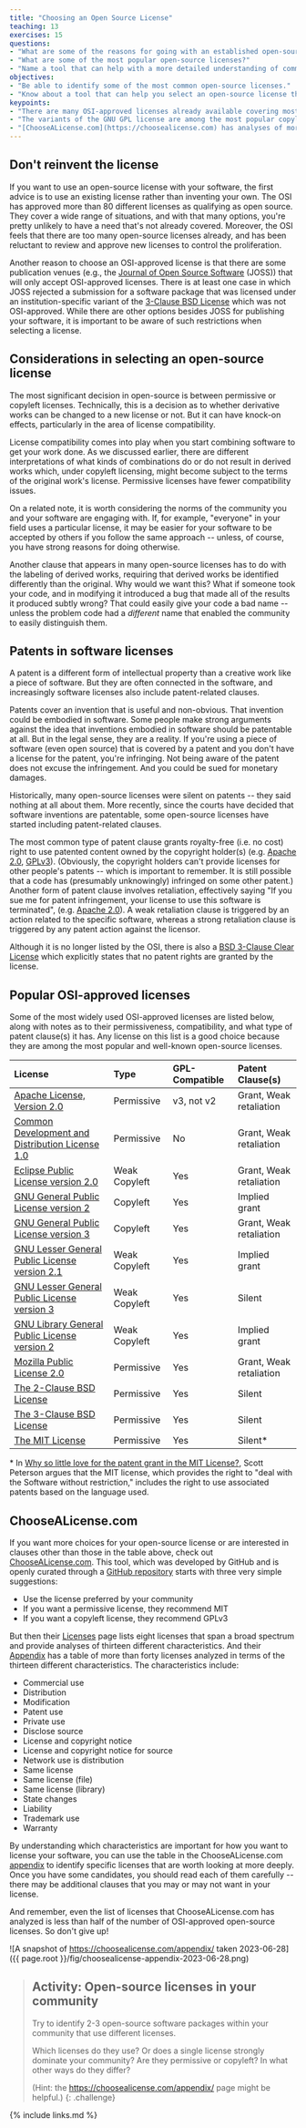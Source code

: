 ```yaml
---
title: "Choosing an Open Source License"
teaching: 13
exercises: 15
questions:
- "What are some of the reasons for going with an established open-source license instead of creating a new one?"
- "What are some of the most popular open-source licenses?"
- "Name a tool that can help with a more detailed understanding of common open-source licenses?"
objectives:
- "Be able to identify some of the most common open-source licenses."
- "Know about a tool that can help you select an open-source license that meets your needs."
keypoints:
- "There are many OSI-approved licenses already available covering most needs.  Some publications or other venues require OSI-approved licenses."
- "The variants of the GNU GPL license are among the most popular copyleft licenses, while Apache, BSD, and MIT are among the most popular permissive licenses."
- "[ChooseALicense.com](https://choosealicense.com) has analyses of more than 40 open-source licenses along 13 different characteristics."
---
```


## Don't reinvent the license

If you want to use an open-source license with your software, the first advice is to use an existing license rather than inventing your own.
The OSI has approved more than 80 different licenses as qualifying as open source.
They cover a wide range of situations, and with that many options, you're pretty unlikely to have a need that's not already covered.
Moreover, the OSI feels that there are too many open-source licenses already, and has been reluctant to review and approve new licenses to control the proliferation.

Another reason to choose an OSI-approved license is that there are some publication venues (e.g., the [Journal of Open Source Software](https://joss.theoj.org/) (JOSS)) that will only accept OSI-approved licenses.
There is at least one case in which JOSS rejected a submission for a software package that was licensed under an institution-specific variant of the [3-Clause BSD License](https://opensource.org/license/bsd-3-clause/) which was not OSI-approved.
While there are other options besides JOSS for publishing your software, it is important to be aware of such restrictions when selecting a license.

## Considerations in selecting an open-source license

The most significant decision in open-source is between permissive or copyleft licenses.
Technically, this is a decision as to whether derivative works can be changed to a new license or not.
But it can have knock-on effects, particularly in the area of license compatibility.

License compatibility comes into play when you start combining software to get your work done.
As we discussed earlier, there are different interpretations of what kinds of combinations do or do not result in derived works which, under copyleft licensing, might become subject to the terms of the original work's license.
Permissive licenses have fewer compatibility issues.

On a related note, it is worth considering the norms of the community you and your software are engaging with.
If, for example, "everyone" in your field uses a particular license, it may be easier for your software to be accepted by others if you follow the same approach -- unless, of course, you have strong reasons for doing otherwise.

Another clause that appears in many open-source licenses has to do with the labeling of derived works, requiring that derived works be identified differently than the original.
Why would we want this?
What if someone took your code, and in modifying it introduced a bug that made all of the results it produced subtly wrong?
That could easily give your code a bad name -- unless the problem code had a *different* name that enabled the community to easily distinguish them.

## Patents in software licenses

A patent is a different form of intellectual property than a creative work like a piece of software.
But they are often connected in the software, and increasingly software licenses also include patent-related clauses.

Patents cover an invention that is useful and non-obvious.
That invention could be embodied in software.
Some people make strong arguments against the idea that inventions embodied in software should be patentable at all.
But in the legal sense, they are a reality.
If you're using a piece of software (even open source) that is covered by a patent and you don't have a license for the patent, you're infringing.
Not being aware of the patent does not excuse the infringement.
And you could be sued for monetary damages.

Historically, many open-source licenses were silent on patents -- they said nothing at all about them.
More recently, since the courts have decided that software inventions are patentable, some open-source licenses have started including patent-related clauses.

The most common type of patent clause grants royalty-free (i.e. no cost) right to use patented content owned by the copyright holder(s) (e.g. [Apache 2.0](https://opensource.org/license/apache-2-0/), [GPLv3](https://opensource.org/license/gpl-3-0/)).
(Obviously, the copyright holders can't provide licenses for other people's patents -- which is important to remember.
It is still possible that a code has (presumably unknowingly) infringed on some other patent.)
Another form of patent clause involves retaliation, effectively saying "If you sue me for patent infringement, your license to use this software is terminated", (e.g. [Apache 2.0](https://opensource.org/license/apache-2-0/)).
A weak retaliation clause is triggered by an action related to the specific software, whereas a strong retaliation clause is triggered by any patent action against the licensor.

Although it is no longer listed by the OSI, there is also a [BSD 3-Clause Clear License](https://choosealicense.com/licenses/bsd-3-clause-clear/) which explicitly states that no patent rights are granted by the license.

## Popular OSI-approved licenses

Some of the most widely used OSI-approved licenses are listed below, along with notes as to their permissiveness, compatibility, and what type of patent clause(s) it has.
Any license on this list is a good choice because they are among the most popular and well-known open-source licenses.

| License | Type | GPL-Compatible | Patent Clause(s) |
| :-- | :-- | :-- | :-- |
[Apache License, Version 2.0](https://opensource.org/license/apache-2-0/) | Permissive | v3, not v2 | Grant, Weak retaliation |
[Common Development and Distribution License 1.0](https://opensource.org/license/cddl-1-0/) | Permissive | No | Grant, Weak retaliation |
[Eclipse Public License version 2.0](https://opensource.org/license/epl-2-0/) | Weak Copyleft | Yes | Grant, Weak retaliation |
[GNU General Public License version 2](https://opensource.org/license/gpl-2-0/) | Copyleft | Yes | Implied grant |
[GNU General Public License version 3](https://opensource.org/license/gpl-3-0/) | Copyleft | Yes |  Grant, Weak retaliation |
[GNU Lesser General Public License version 2.1](https://opensource.org/license/lgpl-2-1/) | Weak Copyleft | Yes | Implied grant |
[GNU Lesser General Public License version 3](https://opensource.org/license/lgpl-3-0/) | Weak Copyleft | Yes | Silent |
[GNU Library General Public License version 2](https://opensource.org/license/lgpl-2-0/) | Weak Copyleft | Yes | Implied grant |
[Mozilla Public License 2.0](https://opensource.org/license/mpl-2-0/) | Permissive | Yes | Grant, Weak retaliation |
[The 2-Clause BSD License](https://opensource.org/license/bsd-2-clause/) | Permissive | Yes | Silent |
[The 3-Clause BSD License](https://opensource.org/license/bsd-3-clause/) | Permissive | Yes | Silent |
[The MIT License](https://opensource.org/license/mit/) | Permissive | Yes | Silent* |

\* In [Why so little love for the patent grant in the MIT License?](https://opensource.com/article/18/3/patent-grant-mit-license), Scott Peterson argues that the MIT license, which  provides the right to "deal with the Software without restriction," includes the right to use associated patents based on the language used.

## ChooseALicense.com

If you want more choices for your open-source license or are interested in clauses other than those in the table above, check out [ChooseALicense.com](https://choosealicense.com).
This tool, which was developed by GitHub and is openly curated through a [GitHub repository](https://github.com/github/choosealicense.com) starts with three very simple suggestions:

* Use the license preferred by your community
* If you want a permissive license, they recommend MIT
* If you want a copyleft license, they recommend GPLv3

But then their [Licenses](https://choosealicense.com/licenses/) page lists eight licenses that span a broad spectrum and provide analyses of thirteen different characteristics.
And their [Appendix](https://choosealicense.com/appendix/) has a table of more than forty licenses analyzed in terms of the thirteen different characteristics.
The characteristics include:

* Commercial use
* Distribution
* Modification
* Patent use
* Private use
* Disclose source
* License and copyright notice
* License and copyright notice for source
* Network use is distribution
* Same license
* Same license (file)
* Same license (library)
* State changes
* Liability
* Trademark use
* Warranty

By understanding which characteristics are important for how you want to license your software, you can use the table in the ChooseALicense.com [appendix](https://choosealicense.com/appendix/) to identify specific licenses that are worth looking at more deeply.
Once you have some candidates, you should read each of them carefully -- there may be additional clauses that you may or may not want in your license.

And remember, even the list of licenses that ChooseALicense.com has analyzed is less than half of the number of OSI-approved open-source licenses.
So don't give up!

![A snapshot of https://choosealicense.com/appendix/ taken 2023-06-28]({{ page.root }}/fig/choosealicense-appendix-2023-06-28.png)

> ## Activity: Open-source licenses in your community
>
> Try to identify 2-3 open-source software packages within your community that use different licenses.
>
> Which licenses do they use?
> Or does a single license strongly dominate your community?
> Are they permissive or copyleft?
> In what other ways do they differ?
>
> (Hint: the <https://choosealicense.com/appendix/> page might be helpful.)
{: .challenge}

{% include links.md %}
